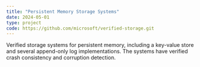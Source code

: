 ```yaml
---
title: "Persistent Memory Storage Systems"
date: 2024-05-01
type: project
code: https://github.com/microsoft/verified-storage.git
---
```

Verified storage systems for persistent memory, including a key-value store and several append-only log implementations. The systems have verified crash consistency and corruption detection.
